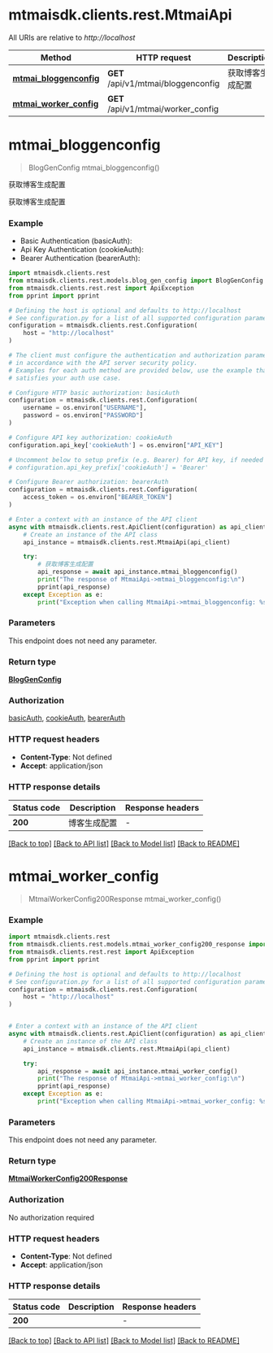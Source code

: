 # mtmaisdk.clients.rest.MtmaiApi

All URIs are relative to *http://localhost*

Method | HTTP request | Description
------------- | ------------- | -------------
[**mtmai_bloggenconfig**](MtmaiApi.md#mtmai_bloggenconfig) | **GET** /api/v1/mtmai/bloggenconfig | 获取博客生成配置
[**mtmai_worker_config**](MtmaiApi.md#mtmai_worker_config) | **GET** /api/v1/mtmai/worker_config | 


# **mtmai_bloggenconfig**
> BlogGenConfig mtmai_bloggenconfig()

获取博客生成配置

获取博客生成配置

### Example

* Basic Authentication (basicAuth):
* Api Key Authentication (cookieAuth):
* Bearer Authentication (bearerAuth):

```python
import mtmaisdk.clients.rest
from mtmaisdk.clients.rest.models.blog_gen_config import BlogGenConfig
from mtmaisdk.clients.rest.rest import ApiException
from pprint import pprint

# Defining the host is optional and defaults to http://localhost
# See configuration.py for a list of all supported configuration parameters.
configuration = mtmaisdk.clients.rest.Configuration(
    host = "http://localhost"
)

# The client must configure the authentication and authorization parameters
# in accordance with the API server security policy.
# Examples for each auth method are provided below, use the example that
# satisfies your auth use case.

# Configure HTTP basic authorization: basicAuth
configuration = mtmaisdk.clients.rest.Configuration(
    username = os.environ["USERNAME"],
    password = os.environ["PASSWORD"]
)

# Configure API key authorization: cookieAuth
configuration.api_key['cookieAuth'] = os.environ["API_KEY"]

# Uncomment below to setup prefix (e.g. Bearer) for API key, if needed
# configuration.api_key_prefix['cookieAuth'] = 'Bearer'

# Configure Bearer authorization: bearerAuth
configuration = mtmaisdk.clients.rest.Configuration(
    access_token = os.environ["BEARER_TOKEN"]
)

# Enter a context with an instance of the API client
async with mtmaisdk.clients.rest.ApiClient(configuration) as api_client:
    # Create an instance of the API class
    api_instance = mtmaisdk.clients.rest.MtmaiApi(api_client)

    try:
        # 获取博客生成配置
        api_response = await api_instance.mtmai_bloggenconfig()
        print("The response of MtmaiApi->mtmai_bloggenconfig:\n")
        pprint(api_response)
    except Exception as e:
        print("Exception when calling MtmaiApi->mtmai_bloggenconfig: %s\n" % e)
```



### Parameters

This endpoint does not need any parameter.

### Return type

[**BlogGenConfig**](BlogGenConfig.md)

### Authorization

[basicAuth](../README.md#basicAuth), [cookieAuth](../README.md#cookieAuth), [bearerAuth](../README.md#bearerAuth)

### HTTP request headers

 - **Content-Type**: Not defined
 - **Accept**: application/json

### HTTP response details

| Status code | Description | Response headers |
|-------------|-------------|------------------|
**200** | 博客生成配置 |  -  |

[[Back to top]](#) [[Back to API list]](../README.md#documentation-for-api-endpoints) [[Back to Model list]](../README.md#documentation-for-models) [[Back to README]](../README.md)

# **mtmai_worker_config**
> MtmaiWorkerConfig200Response mtmai_worker_config()



### Example


```python
import mtmaisdk.clients.rest
from mtmaisdk.clients.rest.models.mtmai_worker_config200_response import MtmaiWorkerConfig200Response
from mtmaisdk.clients.rest.rest import ApiException
from pprint import pprint

# Defining the host is optional and defaults to http://localhost
# See configuration.py for a list of all supported configuration parameters.
configuration = mtmaisdk.clients.rest.Configuration(
    host = "http://localhost"
)


# Enter a context with an instance of the API client
async with mtmaisdk.clients.rest.ApiClient(configuration) as api_client:
    # Create an instance of the API class
    api_instance = mtmaisdk.clients.rest.MtmaiApi(api_client)

    try:
        api_response = await api_instance.mtmai_worker_config()
        print("The response of MtmaiApi->mtmai_worker_config:\n")
        pprint(api_response)
    except Exception as e:
        print("Exception when calling MtmaiApi->mtmai_worker_config: %s\n" % e)
```



### Parameters

This endpoint does not need any parameter.

### Return type

[**MtmaiWorkerConfig200Response**](MtmaiWorkerConfig200Response.md)

### Authorization

No authorization required

### HTTP request headers

 - **Content-Type**: Not defined
 - **Accept**: application/json

### HTTP response details

| Status code | Description | Response headers |
|-------------|-------------|------------------|
**200** |  |  -  |

[[Back to top]](#) [[Back to API list]](../README.md#documentation-for-api-endpoints) [[Back to Model list]](../README.md#documentation-for-models) [[Back to README]](../README.md)

